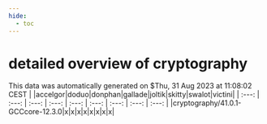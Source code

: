 ```yaml
---
hide:
  - toc
---
```


detailed overview of cryptography
=================================


This data was automatically generated on $Thu, 31 Aug 2023 at 11:08:02 CEST
| |accelgor|doduo|donphan|gallade|joltik|skitty|swalot|victini|
| :---: | :---: | :---: | :---: | :---: | :---: | :---: | :---: | :---: |
|cryptography/41.0.1-GCCcore-12.3.0|x|x|x|x|x|x|x|x|
